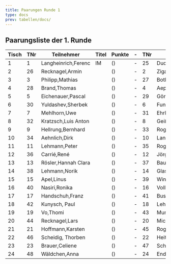 ```yaml
---
title: Paarungen Runde 1
type: docs
prev: tabellen/docs/
---
```


## Paarungsliste der 1. Runde

| Tisch | TNr | Teilnehmer          | Titel | Punkte | -   | TNr | Teilnehmer         | Titel | Punkte | Ergebnis |
| ----- | --- | ------------------- | ----- | ------ | --- | --- | ------------------ | ----- | ------ | -------- |
| 1     | 1   | Langheinrich,Ferenc | IM    | ()     | -   | 25  | Dudeja,Iresh       |       | ()     | 1 - 0    |
| 2     | 26  | Recknagel,Armin     |       | ()     | -   | 2   | Ziganshin,Ainur    |       | ()     | 0 - 1    |
| 3     | 3   | Philipp,Mathias     |       | ()     | -   | 27  | Bothe,Florian      |       | ()     | 1 - 0    |
| 4     | 28  | Brand,Thomas        |       | ()     | -   | 4   | Aepfler,Christian  | FM    | ()     | 0 - 1    |
| 5     | 5   | Eichenauer,Pascal   |       | ()     | -   | 29  | Görlach,Hanna      |       | ()     | 1 - 0    |
| 6     | 30  | Yuldashev,Sherbek   |       | ()     | -   | 6   | Funtikov,Mykhailo  |       | ()     | 0 - 1    |
| 7     | 7   | Mehlhorn,Uwe        |       | ()     | -   | 31  | Ehrle,Jens         |       | ()     | 1 - 0    |
| 8     | 32  | Kratzsch,Luis Anton |       | ()     | -   | 8   | Geißhirt,Marco     |       | ()     | 0 - 1    |
| 9     | 9   | Hellrung,Bernhard   |       | ()     | -   | 33  | Rogozhin,David     |       | ()     | 1 - 0    |
| 10    | 34  | Aehnlich,Dirk       |       | ()     | -   | 10  | Langer,Paul Georg  |       | ()     | 0 - 1    |
| 11    | 11  | Lehmann,Peter       |       | ()     | -   | 35  | Rogozhin,Georg     |       | ()     | 1 - 0    |
| 12    | 36  | Carrié,René         |       | ()     | -   | 12  | Jörges,Frank       |       | ()     | 0 - 1    |
| 13    | 13  | Rösler,Hannah Clara |       | ()     | -   | 37  | Bauroth,Raphael    |       | ()     | 1 - 0    |
| 14    | 38  | Lehmann,Norik       |       | ()     | -   | 14  | Glaser,Bernhard    |       | ()     | ½ - ½    |
| 15    | 15  | Apel,Linus          |       | ()     | -   | 39  | Winger,Frank       |       | ()     | 1 - 0    |
| 16    | 40  | Nasiri,Ronika       |       | ()     | -   | 16  | Volland,Ralf       |       | ()     | 0 - 1    |
| 17    | 17  | Handschuh,Franz     |       | ()     | -   | 41  | Busch,Leon         |       | ()     | 1 - 0    |
| 18    | 42  | Kunysch, Paul       |       | ()     | -   | 18  | Lehmann,Georg      |       | ()     | 0 - 1    |
| 19    | 19  | Vo,Thomi            |       | ()     | -   | 43  | Munk,Peter         |       | ()     | 1 - 0    |
| 20    | 44  | Recknagel,Lars      |       | ()     | -   | 20  | Michael,Torsten    |       | ()     | 0 - 1    |
| 21    | 21  | Hoffmann,Karsten    |       | ()     | -   | 45  | Rogozhin,Vladislav |       | ()     | 1 - 0    |
| 22    | 46  | Scheidig, Thorben   |       | ()     | -   | 22  | Heitmann,Erik      |       | ()     | 1 - 0    |
| 23    | 23  | Brauer,Celiene      |       | ()     | -   | 47  | Schwarzer,Jonas    |       | ()     | ½ - ½    |
| 24    | 48  | Wäldchen,Anna       |       | ()     | -   | 24  | Endter,Marcel      |       | ()     | 0 - 1    |
